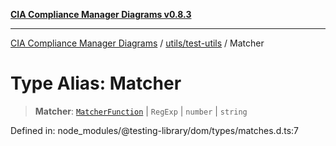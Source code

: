 [**CIA Compliance Manager Diagrams v0.8.3**](../../../README.md)

***

[CIA Compliance Manager Diagrams](../../../modules.md) / [utils/test-utils](../README.md) / Matcher

# Type Alias: Matcher

> **Matcher**: [`MatcherFunction`](MatcherFunction.md) \| `RegExp` \| `number` \| `string`

Defined in: node\_modules/@testing-library/dom/types/matches.d.ts:7
